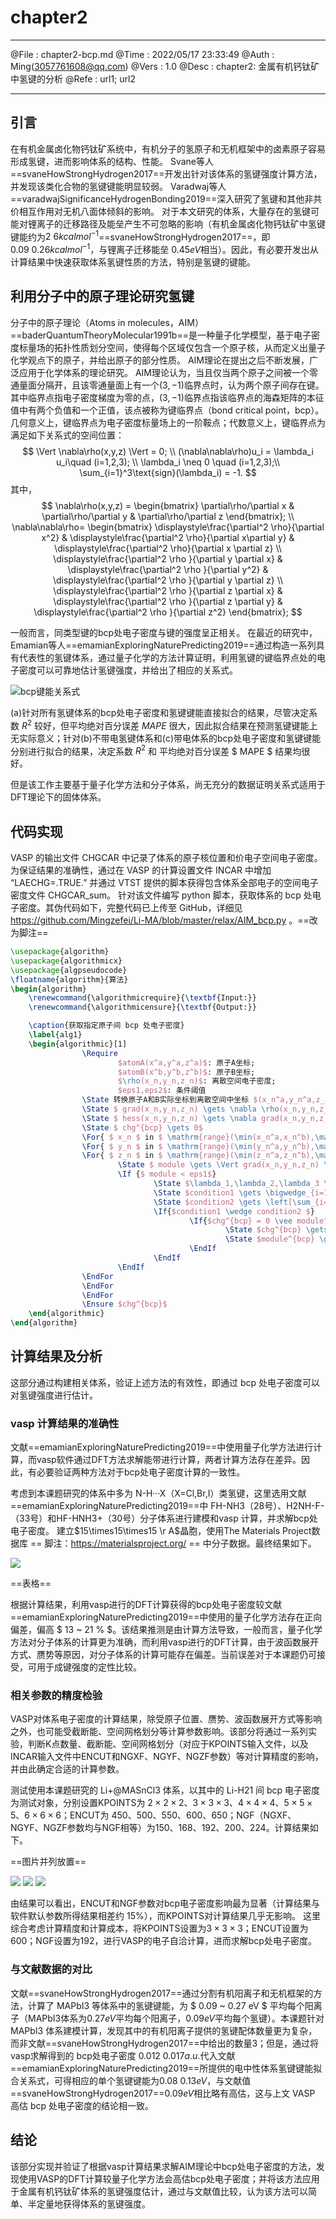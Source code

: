 # chapter2

--------

@File    :   chapter2-bcp.md
@Time    :   2022/05/17 23:33:49
@Auth    :   Ming(<3057761608@qq.com>)
@Vers    :   1.0
@Desc    :   chapter2: 金属有机钙钛矿中氢键的分析
@Refe    :   url1; url2

--------

## 引言

在有机金属卤化物钙钛矿系统中，有机分子的氢原子和无机框架中的卤素原子容易形成氢键，进而影响体系的结构、性能。
Svane等人==svaneHowStrongHydrogen2017==开发出针对该体系的氢键强度计算方法，并发现该类化合物的氢键键能明显较弱。
Varadwaj等人==varadwajSignificanceHydrogenBonding2019==深入研究了氢键和其他非共价相互作用对无机八面体倾斜的影响。
对于本文研究的体系，大量存在的氢键可能对锂离子的迁移路径及能垒产生不可忽略的影响（有机金属卤化物钙钛矿中氢键键能约为$2~6 kcalmol^{-1}$==svaneHowStrongHydrogen2017==，即 $0.09~0.26 kcalmol^{-1}$，与锂离子迁移能垒 $0.45 eV$相当）。因此，有必要开发出从计算结果中快速获取体系氢键性质的方法，特别是氢键的键能。

## 利用分子中的原子理论研究氢键

分子中的原子理论（Atoms in molecules，AIM）==baderQuantumTheoryMolecular1991b==是一种量子化学模型，基于电子密度标量场的拓扑性质划分空间，使得每个区域仅包含一个原子核，从而定义出量子化学观点下的原子，并给出原子的部分性质。
AIM理论在提出之后不断发展，广泛应用于化学体系的理论研究。
AIM理论认为，当且仅当两个原子之间被一个零通量面分隔开，且该零通量面上有一个$(3,-1)$临界点时，认为两个原子间存在键。其中临界点指电子密度梯度为零的点，$(3,-1)$临界点指该临界点的海森矩阵的本征值中有两个负值和一个正值，该点被称为键临界点（bond critical point，bcp）。几何意义上，键临界点为电子密度标量场上的一阶鞍点；代数意义上，键临界点为满足如下关系式的空间位置：
$$
\Vert \nabla\rho(x,y,z)  \Vert = 0; \\
(\nabla\nabla\rho)u_i = \lambda_i u_i\quad (i=1,2,3); \\
\lambda_i \neq 0 \quad (i=1,2,3);\\
\sum_{i=1}^3\text{sign}(\lambda_i) = -1.  
$$
其中，
$$
\nabla\rho(x,y,z) = 
\begin{bmatrix}
    \partial\rho/\partial x & \partial\rho/\partial y & \partial\rho/\partial z
\end{bmatrix}; \\
\nabla\nabla\rho= 
    \begin{bmatrix}
        \displaystyle\frac{\partial^2 \rho}{\partial x^2} & \displaystyle\frac{\partial^2 \rho}{\partial x\partial y} & \displaystyle\frac{\partial^2 \rho}{\partial x \partial z} \\
        \displaystyle\frac{\partial^2 \rho }{\partial y \partial x} & \displaystyle\frac{\partial^2 \rho }{\partial y^2} & \displaystyle\frac{\partial^2 \rho }{\partial y \partial z} \\
        \displaystyle\frac{\partial^2 \rho }{\partial z \partial x} & \displaystyle\frac{\partial^2 \rho }{\partial z \partial y} & \displaystyle\frac{\partial^2 \rho }{\partial z^2}
    \end{bmatrix}; 
$$

一般而言，同类型键的bcp处电子密度与键的强度呈正相关。
在最近的研究中，Emamian等人==emamianExploringNaturePredicting2019==通过构造一系列具有代表性的氢键体系，通过量子化学的方法计算证明，利用氢键的键临界点处的电子密度可以可靠地估计氢键强度，并给出了相应的关系式。

![bcp键能关系式](../../images/bcp-energy.png)

(a)针对所有氢键体系的bcp处电子密度和氢键键能直接拟合的结果，尽管决定系数 $R^2$ 较好，但平均绝对百分误差 $MAPE$ 很大，因此拟合结果在预测氢键键能上无实际意义；针对(b)不带电氢键体系和(c)带电体系的bcp处电子密度和氢键键能分别进行拟合的结果，决定系数 $R^2$ 和 平均绝对百分误差 $ MAPE $ 结果均很好。

但是该工作主要基于量子化学方法和分子体系，尚无充分的数据证明关系式适用于DFT理论下的固体体系。

## 代码实现

VASP 的输出文件 CHGCAR 中记录了体系的原子核位置和价电子空间电子密度。
为保证结果的准确性，通过在 VASP 的计算设置文件 INCAR 中增加 “LAECHG=.TRUE.” 并通过 VTST 提供的脚本获得包含体系全部电子的空间电子密度文件 CHGCAR_sum。
针对该文件编写 python 脚本，获取体系的 bcp 处电子密度。其伪代码如下，完整代码已上传至 GitHub，详细见 https://github.com/Mingzefei/Li-MA/blob/master/relax/AIM_bcp.py 。==改为脚注==

```latex
\usepackage{algorithm}
\usepackage{algorithmicx}
\usepackage{algpseudocode}
\floatname{algorithm}{算法}
\begin{algorithm}
	\renewcommand{\algorithmicrequire}{\textbf{Input:}}
	\renewcommand{\algorithmicensure}{\textbf{Output:}}

    \caption{获取指定原子间 bcp 处电子密度}
	\label{alg1}
	\begin{algorithmic}[1]
                \Require 
                        $atomA(x^a,y^a,z^a)$: 原子A坐标;
                        $atomB(x^b,y^b,z^b)$: 原子B坐标;
                        $\rho(x_n,y_n,z_n)$: 离散空间电子密度;
                        $eps1,eps2$: 条件阈值
                \State 转换原子A和B实际坐标到离散空间中坐标 $(x_n^a,y_n^a,z_n^a),(x_n^b,y_n^b,z_n^b)$
                \State $ grad(x_n,y_n,z_n) \gets \nabla \rho(x_n,y_n,z_n)$
                \State $ hess(x_n,y_n,z_n) \gets \nabla grad(x_n,y_n,z_n)$
                \State $ chg^{bcp} \gets 0$
                \For{ $ x_n $ in $ \mathrm{range}(\min(x_n^a,x_n^b),\max(x_n^a,x_n^b)) $ }
                \For{ $ y_n $ in $ \mathrm{range}(\min(y_n^a,y_n^b),\max(y_n^a,y_n^b)) $ }
                \For{ $ z_n $ in $ \mathrm{range}(\min(z_n^a,z_n^b),\max(z_n^a,z_n^b)) $ }
                        \State $ module \gets \Vert grad(x_n,y_n,z_n) \Vert$
                        \If {$ module < eps1$}
                                \State $\lambda_1,\lambda_2,\lambda_3 \gets \mathrm{eig}(hess(x_n,y_n,z_n)) $
                                \State $condition1 \gets \bigwedge_{i=1}^3 \left[\mathrm{abs}(\lambda_i)< eps2\right]$
                                \State $condition2 \gets \left[\sum_{i=1}^3 \mathrm{sign}(\lambda_i)\right] = -1$
                                \If{$condition1 \wedge condition2 $}
                                        \If{$chg^{bcp} = 0 \vee module^{bcp}>module$}
                                                \State $chg^{bcp} \gets chg(x_n,y_n,z_n)$
                                                \State $module^{bcp} \gets module $
                                        \EndIf
                                \EndIf
                        \EndIf
                \EndFor
                \EndFor
                \EndFor
                \Ensure $chg^{bcp}$
	\end{algorithmic} 
\end{algorithm}
```

## 计算结果及分析

这部分通过构建相关体系，验证上述方法的有效性，即通过 bcp 处电子密度可以对氢键强度进行估计。

### vasp 计算结果的准确性

文献==emamianExploringNaturePredicting2019==中使用量子化学方法进行计算，而vasp软件通过DFT方法求解能带进行计算，两者计算方法存在差异。因此，有必要验证两种方法对于bcp处电子密度计算的一致性。

考虑到本课题研究的体系中多为 N-H···X（X=Cl,Br,I）类氢键，这里选用文献==emamianExploringNaturePredicting2019==中 FH-NH3（28号）、H2NH-F-（33号）和HF-HNH3+（30号）分子体系进行建模和vasp 计算，并求解bcp处电子密度。
建立$15\times15\times15 \r A$晶胞，使用The Materials Project数据库 == 脚注：https://materialsproject.org/ == 中分子数据。最终结果如下。

![](../../images/bcp-test1.png)

==表格==

根据计算结果，利用vasp进行的DFT计算获得的bcp处电子密度较文献==emamianExploringNaturePredicting2019==中使用的量子化学方法存在正向偏差，偏高 $ 13 ~ 21 \% $。该结果推测是由计算方法导致，一般而言，量子化学方法对分子体系的计算更为准确，而利用vasp进行的DFT计算，由于波函数展开方式、赝势等原因，对分子体系的计算可能存在偏差。当前误差对于本课题仍可接受，可用于成键强度的定性比较。

### 相关参数的精度检验

VASP对体系电子密度的计算结果，除受原子位置、赝势、波函数展开方式等影响之外，也可能受截断能、空间网格划分等计算参数影响。该部分将通过一系列实验，判断K点数量、截断能、空间网格划分（对应于KPOINTS输入文件，以及INCAR输入文件中ENCUT和NGXF、NGYF、NGZF参数）等对计算精度的影响，并由此确定合适的计算参数。

测试使用本课题研究的 Li+@MASnCl3 体系，以其中的 Li-H21 间 bcp 电子密度为测试对象，分别设置KPOINTS为 $2 \times 2 \times 2$、$3 \times 3 \times 3$、$4 \times 4 \times 4$、$5 \times 5 \times 5$、$6 \times 6 \times 6$；ENCUT为 450、500、550、600、650；NGF（NGXF、NGYF、NGZF参数均与NGF相等）为150、168、192、200、224。计算结果如下。

==图片并列放置==



![](../../images/kpoint-test.png)
![](../../images/encut-test.png)
![](../../images/ngf-test.png)

由结果可以看出，ENCUT和NGF参数对bcp电子密度影响最为显著（计算结果与软件默认参数所得结果相差约 15%），而KPOINTS对计算结果几乎无影响。
这里综合考虑计算精度和计算成本，将KPOINTS设置为$3 \times 3 \times 3$；ENCUT设置为600；NGF设置为192，进行VASP的电子自洽计算，进而求解bcp处电子密度。

### 与文献数据的对比

文献==svaneHowStrongHydrogen2017==通过分割有机阳离子和无机框架的方法，计算了 MAPbI3 等体系中的氢键键能，为 $ 0.09 ~ 0.27 eV $ 平均每个阳离子（MAPbI3体系为$0.27 eV$平均每个阳离子，$0.09 eV$平均每个氢键）。本课题针对 MAPbI3 体系建模计算，发现其中的有机阳离子提供的氢键配体数量更为复杂，而非文献==svaneHowStrongHydrogen2017==中给出的数量3；但是，通过将vasp求解得到的 bcp处电子密度 $0.012 ~ 0.017 a.u.$代入文献==emamianExploringNaturePredicting2019==所提供的电中性体系氢键键能拟合关系式，可得相应的单个氢键键能为$0.08 ~ 0.13 eV$，与文献值==svaneHowStrongHydrogen2017==$0.09 eV$相比略有高估，这与上文 VASP 高估 bcp 处电子密度的结论相一致。

## 结论

该部分实现并验证了根据vasp计算结果求解AIM理论中bcp处电子密度的方法，发现使用VASP的DFT计算较量子化学方法会高估bcp处电子密度；并将该方法应用于金属有机钙钛矿体系的氢键强度估计，通过与文献值比较，认为该方法可以简单、半定量地获得体系的氢键强度。
